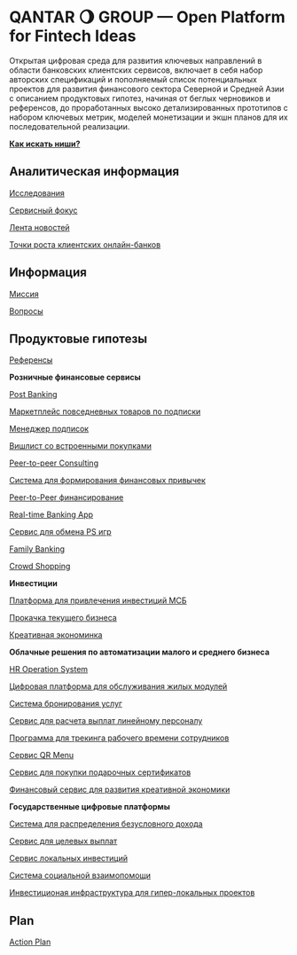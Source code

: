 # QANTAR 🌖 GROUP — Open Platform for Fintech Ideas

Открытая цифровая среда для развития ключевых направлений в области банковских клиентских сервисов, включает в себя набор авторских спецификаций и пополняемый список потенциальных проектов для развития финансового сектора Северной и Средней Азии с описанием продуктовых гипотез, начиная от беглых черновиков и референсов, до проработанных высоко детализированных прототипов с набором ключевых метрик, моделей монетизации и экшн планов для их последовательной реализации.

[**Как искать ниши?**](QANTAR%20%F0%9F%8C%96%20GROUP%20%E2%80%94%20Open%20Platform%20for%20Fintech%20Ideas%20b9a4a5ff5811483789e308bd97d07c74/%D0%9A%D0%B0%D0%BA%20%D0%B8%D1%81%D0%BA%D0%B0%D1%82%D1%8C%20%D0%BD%D0%B8%D1%88%D0%B8%209451bc2070024de9868985882606838c.md)

## Аналитическая информация

[Исследования](QANTAR%20%F0%9F%8C%96%20GROUP%20%E2%80%94%20Open%20Platform%20for%20Fintech%20Ideas%20b9a4a5ff5811483789e308bd97d07c74/%D0%98%D1%81%D1%81%D0%BB%D0%B5%D0%B4%D0%BE%D0%B2%D0%B0%D0%BD%D0%B8%D1%8F%208aa1caf1d56a4853a88ca54b569ead53.md)

[Сервисный фокус](QANTAR%20%F0%9F%8C%96%20GROUP%20%E2%80%94%20Open%20Platform%20for%20Fintech%20Ideas%20b9a4a5ff5811483789e308bd97d07c74/%D0%A1%D0%B5%D1%80%D0%B2%D0%B8%D1%81%D0%BD%D1%8B%D0%B8%CC%86%20%D1%84%D0%BE%D0%BA%D1%83%D1%81%20a587aff5fcf64baf8abb5d72d1362e74.md)

[Лента новостей](QANTAR%20%F0%9F%8C%96%20GROUP%20%E2%80%94%20Open%20Platform%20for%20Fintech%20Ideas%20b9a4a5ff5811483789e308bd97d07c74/%D0%9B%D0%B5%D0%BD%D1%82%D0%B0%20%D0%BD%D0%BE%D0%B2%D0%BE%D1%81%D1%82%D0%B5%D0%B8%CC%86%209c6d8b0c4b884fdc989c5bb88d11d5ae.md)

[Точки роста клиентских онлайн-банков](QANTAR%20%F0%9F%8C%96%20GROUP%20%E2%80%94%20Open%20Platform%20for%20Fintech%20Ideas%20b9a4a5ff5811483789e308bd97d07c74/%D0%A2%D0%BE%D1%87%D0%BA%D0%B8%20%D1%80%D0%BE%D1%81%D1%82%D0%B0%20%D0%BA%D0%BB%D0%B8%D0%B5%D0%BD%D1%82%D1%81%D0%BA%D0%B8%D1%85%20%D0%BE%D0%BD%D0%BB%D0%B0%D0%B8%CC%86%D0%BD-%D0%B1%D0%B0%D0%BD%D0%BA%D0%BE%D0%B2%20625ff4918dbc4ce8a01b642abe0b2c24.md)

## Информация

[Миссия](QANTAR%20%F0%9F%8C%96%20GROUP%20%E2%80%94%20Open%20Platform%20for%20Fintech%20Ideas%20b9a4a5ff5811483789e308bd97d07c74/%D0%9C%D0%B8%D1%81%D1%81%D0%B8%D1%8F%20a038c602c66a43febecc892aa3441cb9.md)

[Вопросы](QANTAR%20%F0%9F%8C%96%20GROUP%20%E2%80%94%20Open%20Platform%20for%20Fintech%20Ideas%20b9a4a5ff5811483789e308bd97d07c74/%D0%92%D0%BE%D0%BF%D1%80%D0%BE%D1%81%D1%8B%207797e311fc13461988564f6cdb8aa131.md)

## Продуктовые гипотезы

[Референсы](QANTAR%20%F0%9F%8C%96%20GROUP%20%E2%80%94%20Open%20Platform%20for%20Fintech%20Ideas%20b9a4a5ff5811483789e308bd97d07c74/%D0%A0%D0%B5%D1%84%D0%B5%D1%80%D0%B5%D0%BD%D1%81%D1%8B%20c219325b362343abaa7bc284123b6be5.md)

**Розничные финансовые сервисы**

[Post Banking](QANTAR%20%F0%9F%8C%96%20GROUP%20%E2%80%94%20Open%20Platform%20for%20Fintech%20Ideas%20b9a4a5ff5811483789e308bd97d07c74/Post%20Banking%20b452da9531ab4c9ab682687ae6948671.md)

[Маркетплейс повседневных товаров по подписки](QANTAR%20%F0%9F%8C%96%20GROUP%20%E2%80%94%20Open%20Platform%20for%20Fintech%20Ideas%20b9a4a5ff5811483789e308bd97d07c74/%D0%9C%D0%B0%D1%80%D0%BA%D0%B5%D1%82%D0%BF%D0%BB%D0%B5%D0%B8%CC%86%D1%81%20%D0%BF%D0%BE%D0%B2%D1%81%D0%B5%D0%B4%D0%BD%D0%B5%D0%B2%D0%BD%D1%8B%D1%85%20%D1%82%D0%BE%D0%B2%D0%B0%D1%80%D0%BE%D0%B2%20%D0%BF%D0%BE%20%D0%BF%D0%BE%D0%B4%D0%BF%D0%B8%D1%81%D0%BA%D0%B8%201833a67172a948949347f1b328ffef3f.md)

[Менеджер подписок](QANTAR%20%F0%9F%8C%96%20GROUP%20%E2%80%94%20Open%20Platform%20for%20Fintech%20Ideas%20b9a4a5ff5811483789e308bd97d07c74/%D0%9C%D0%B5%D0%BD%D0%B5%D0%B4%D0%B6%D0%B5%D1%80%20%D0%BF%D0%BE%D0%B4%D0%BF%D0%B8%D1%81%D0%BE%D0%BA%207646653f1d014d65a5c20c11024b2fd8.md)

[Вишлист со встроенными покупками](QANTAR%20%F0%9F%8C%96%20GROUP%20%E2%80%94%20Open%20Platform%20for%20Fintech%20Ideas%20b9a4a5ff5811483789e308bd97d07c74/%D0%92%D0%B8%D1%88%D0%BB%D0%B8%D1%81%D1%82%20%D1%81%D0%BE%20%D0%B2%D1%81%D1%82%D1%80%D0%BE%D0%B5%D0%BD%D0%BD%D1%8B%D0%BC%D0%B8%20%D0%BF%D0%BE%D0%BA%D1%83%D0%BF%D0%BA%D0%B0%D0%BC%D0%B8%2082a0c95ebffc463493bed9f2b6b2b4f4.md)

[Peer-to-peer Consulting](QANTAR%20%F0%9F%8C%96%20GROUP%20%E2%80%94%20Open%20Platform%20for%20Fintech%20Ideas%20b9a4a5ff5811483789e308bd97d07c74/Peer-to-peer%20Consulting%20bce5043382564ed58093ffc6bd9d7ff8.md)

[Система для формирования финансовых привычек](QANTAR%20%F0%9F%8C%96%20GROUP%20%E2%80%94%20Open%20Platform%20for%20Fintech%20Ideas%20b9a4a5ff5811483789e308bd97d07c74/%D0%A1%D0%B8%D1%81%D1%82%D0%B5%D0%BC%D0%B0%20%D0%B4%D0%BB%D1%8F%20%D1%84%D0%BE%D1%80%D0%BC%D0%B8%D1%80%D0%BE%D0%B2%D0%B0%D0%BD%D0%B8%D1%8F%20%D1%84%D0%B8%D0%BD%D0%B0%D0%BD%D1%81%D0%BE%D0%B2%D1%8B%D1%85%20%D0%BF%D1%80%D0%B8%D0%B2%D1%8B%D1%87%D0%B5%D0%BA%2063c310ebeb77492cbb9a7c044468e906.md)

[Peer-to-Peer финансирование](QANTAR%20%F0%9F%8C%96%20GROUP%20%E2%80%94%20Open%20Platform%20for%20Fintech%20Ideas%20b9a4a5ff5811483789e308bd97d07c74/Peer-to-Peer%20%D1%84%D0%B8%D0%BD%D0%B0%D0%BD%D1%81%D0%B8%D1%80%D0%BE%D0%B2%D0%B0%D0%BD%D0%B8%D0%B5%206e3ca71c414a49a7ae89d444161e328c.md)

[Real-time Banking App](QANTAR%20%F0%9F%8C%96%20GROUP%20%E2%80%94%20Open%20Platform%20for%20Fintech%20Ideas%20b9a4a5ff5811483789e308bd97d07c74/Real-time%20Banking%20App%20a1786f083e9145b99385a9cb2f348a60.md)

[Сервис для обмена PS игр](QANTAR%20%F0%9F%8C%96%20GROUP%20%E2%80%94%20Open%20Platform%20for%20Fintech%20Ideas%20b9a4a5ff5811483789e308bd97d07c74/%D0%A1%D0%B5%D1%80%D0%B2%D0%B8%D1%81%20%D0%B4%D0%BB%D1%8F%20%D0%BE%D0%B1%D0%BC%D0%B5%D0%BD%D0%B0%20PS%20%D0%B8%D0%B3%D1%80%2009f01c7287b540e69b1d120b412e462c.md)

[Family Banking](QANTAR%20%F0%9F%8C%96%20GROUP%20%E2%80%94%20Open%20Platform%20for%20Fintech%20Ideas%20b9a4a5ff5811483789e308bd97d07c74/Family%20Banking%2033dd3a58322d466cac7458d4fc1fa312.md)

[Crowd Shopping](QANTAR%20%F0%9F%8C%96%20GROUP%20%E2%80%94%20Open%20Platform%20for%20Fintech%20Ideas%20b9a4a5ff5811483789e308bd97d07c74/Crowd%20Shopping%205ff0f0a4e1ea41a89f200ec41331fb80.md)

**Инвестиции**

[Платформа для привлечения инвестиций МСБ](QANTAR%20%F0%9F%8C%96%20GROUP%20%E2%80%94%20Open%20Platform%20for%20Fintech%20Ideas%20b9a4a5ff5811483789e308bd97d07c74/%D0%9F%D0%BB%D0%B0%D1%82%D1%84%D0%BE%D1%80%D0%BC%D0%B0%20%D0%B4%D0%BB%D1%8F%20%D0%BF%D1%80%D0%B8%D0%B2%D0%BB%D0%B5%D1%87%D0%B5%D0%BD%D0%B8%D1%8F%20%D0%B8%D0%BD%D0%B2%D0%B5%D1%81%D1%82%D0%B8%D1%86%D0%B8%D0%B8%CC%86%20%D0%9C%D0%A1%D0%91%204577db7e51784fba921b5d771957de16.md)

[Прокачка текущего бизнеса](QANTAR%20%F0%9F%8C%96%20GROUP%20%E2%80%94%20Open%20Platform%20for%20Fintech%20Ideas%20b9a4a5ff5811483789e308bd97d07c74/%D0%9F%D1%80%D0%BE%D0%BA%D0%B0%D1%87%D0%BA%D0%B0%20%D1%82%D0%B5%D0%BA%D1%83%D1%89%D0%B5%D0%B3%D0%BE%20%D0%B1%D0%B8%D0%B7%D0%BD%D0%B5%D1%81%D0%B0%20c0e0d5b02c0c42f3858d3fbefab5db5d.md)

[Креативная экономинка](QANTAR%20%F0%9F%8C%96%20GROUP%20%E2%80%94%20Open%20Platform%20for%20Fintech%20Ideas%20b9a4a5ff5811483789e308bd97d07c74/%D0%9A%D1%80%D0%B5%D0%B0%D1%82%D0%B8%D0%B2%D0%BD%D0%B0%D1%8F%20%D1%8D%D0%BA%D0%BE%D0%BD%D0%BE%D0%BC%D0%B8%D0%BD%D0%BA%D0%B0%20eaa0c68ac74943328d7c8d5d22124a4e.md)

**Облачные решения по автоматизации малого и среднего бизнеса** 

[HR Operation System](QANTAR%20%F0%9F%8C%96%20GROUP%20%E2%80%94%20Open%20Platform%20for%20Fintech%20Ideas%20b9a4a5ff5811483789e308bd97d07c74/HR%20Operation%20System%20b1af129f7f0a47aeb9be0118cf83e80b.md)

[Цифровая платформа для обслуживания жилых модулей ](QANTAR%20%F0%9F%8C%96%20GROUP%20%E2%80%94%20Open%20Platform%20for%20Fintech%20Ideas%20b9a4a5ff5811483789e308bd97d07c74/%D0%A6%D0%B8%D1%84%D1%80%D0%BE%D0%B2%D0%B0%D1%8F%20%D0%BF%D0%BB%D0%B0%D1%82%D1%84%D0%BE%D1%80%D0%BC%D0%B0%20%D0%B4%D0%BB%D1%8F%20%D0%BE%D0%B1%D1%81%D0%BB%D1%83%D0%B6%D0%B8%D0%B2%D0%B0%D0%BD%D0%B8%D1%8F%20%D0%B6%D0%B8%D0%BB%D1%8B%D1%85%20%D0%BC%D0%BE%D0%B4%D1%83%D0%BB%D0%B5%D0%B8%CC%86%20455a02bbd16f4b9eb5f1043b6d0b4fe4.md)

[Система бронирования услуг](QANTAR%20%F0%9F%8C%96%20GROUP%20%E2%80%94%20Open%20Platform%20for%20Fintech%20Ideas%20b9a4a5ff5811483789e308bd97d07c74/%D0%A1%D0%B8%D1%81%D1%82%D0%B5%D0%BC%D0%B0%20%D0%B1%D1%80%D0%BE%D0%BD%D0%B8%D1%80%D0%BE%D0%B2%D0%B0%D0%BD%D0%B8%D1%8F%20%D1%83%D1%81%D0%BB%D1%83%D0%B3%20d148e38593f44dda80d6ab2437938394.md)

[Сервис для расчета выплат линейному персоналу](QANTAR%20%F0%9F%8C%96%20GROUP%20%E2%80%94%20Open%20Platform%20for%20Fintech%20Ideas%20b9a4a5ff5811483789e308bd97d07c74/%D0%A1%D0%B5%D1%80%D0%B2%D0%B8%D1%81%20%D0%B4%D0%BB%D1%8F%20%D1%80%D0%B0%D1%81%D1%87%D0%B5%D1%82%D0%B0%20%D0%B2%D1%8B%D0%BF%D0%BB%D0%B0%D1%82%20%D0%BB%D0%B8%D0%BD%D0%B5%D0%B8%CC%86%D0%BD%D0%BE%D0%BC%D1%83%20%D0%BF%D0%B5%D1%80%D1%81%D0%BE%D0%BD%D0%B0%D0%BB%D1%83%20bc7321d35603483f9bf8ad52c9f0e121.md)

[Программа для трекинга рабочего времени сотрудников](QANTAR%20%F0%9F%8C%96%20GROUP%20%E2%80%94%20Open%20Platform%20for%20Fintech%20Ideas%20b9a4a5ff5811483789e308bd97d07c74/%D0%9F%D1%80%D0%BE%D0%B3%D1%80%D0%B0%D0%BC%D0%BC%D0%B0%20%D0%B4%D0%BB%D1%8F%20%D1%82%D1%80%D0%B5%D0%BA%D0%B8%D0%BD%D0%B3%D0%B0%20%D1%80%D0%B0%D0%B1%D0%BE%D1%87%D0%B5%D0%B3%D0%BE%20%D0%B2%D1%80%D0%B5%D0%BC%D0%B5%D0%BD%D0%B8%20%D1%81%D0%BE%D1%82%D1%80%D1%83%D0%B4%D0%BD%D0%B8%D0%BA%D0%BE%20586a7d6ffe8e43e6a0078945837a210e.md)

[Сервис QR Menu](QANTAR%20%F0%9F%8C%96%20GROUP%20%E2%80%94%20Open%20Platform%20for%20Fintech%20Ideas%20b9a4a5ff5811483789e308bd97d07c74/%D0%A1%D0%B5%D1%80%D0%B2%D0%B8%D1%81%20QR%20Menu%2079bb3162569c4199ae9523e8f992a2fe.md)

[Сервис для покупки подарочных сертификатов](QANTAR%20%F0%9F%8C%96%20GROUP%20%E2%80%94%20Open%20Platform%20for%20Fintech%20Ideas%20b9a4a5ff5811483789e308bd97d07c74/%D0%A1%D0%B5%D1%80%D0%B2%D0%B8%D1%81%20%D0%B4%D0%BB%D1%8F%20%D0%BF%D0%BE%D0%BA%D1%83%D0%BF%D0%BA%D0%B8%20%D0%BF%D0%BE%D0%B4%D0%B0%D1%80%D0%BE%D1%87%D0%BD%D1%8B%D1%85%20%D1%81%D0%B5%D1%80%D1%82%D0%B8%D1%84%D0%B8%D0%BA%D0%B0%D1%82%D0%BE%D0%B2%20fae5b826bbf148af8104441dc2887398.md)

[Финансовый сервис для развития креативной экономики](QANTAR%20%F0%9F%8C%96%20GROUP%20%E2%80%94%20Open%20Platform%20for%20Fintech%20Ideas%20b9a4a5ff5811483789e308bd97d07c74/%D0%A4%D0%B8%D0%BD%D0%B0%D0%BD%D1%81%D0%BE%D0%B2%D1%8B%D0%B8%CC%86%20%D1%81%D0%B5%D1%80%D0%B2%D0%B8%D1%81%20%D0%B4%D0%BB%D1%8F%20%D1%80%D0%B0%D0%B7%D0%B2%D0%B8%D1%82%D0%B8%D1%8F%20%D0%BA%D1%80%D0%B5%D0%B0%D1%82%D0%B8%D0%B2%D0%BD%D0%BE%D0%B8%CC%86%20%D1%8D%D0%BA%D0%BE%D0%BD%D0%BE%D0%BC%2018c197dfed714e699068d4ee6dc0a411.md)

**Государственные цифровые платформы**

[Система для распределения безусловного дохода](QANTAR%20%F0%9F%8C%96%20GROUP%20%E2%80%94%20Open%20Platform%20for%20Fintech%20Ideas%20b9a4a5ff5811483789e308bd97d07c74/%D0%A1%D0%B8%D1%81%D1%82%D0%B5%D0%BC%D0%B0%20%D0%B4%D0%BB%D1%8F%20%D1%80%D0%B0%D1%81%D0%BF%D1%80%D0%B5%D0%B4%D0%B5%D0%BB%D0%B5%D0%BD%D0%B8%D1%8F%20%D0%B1%D0%B5%D0%B7%D1%83%D1%81%D0%BB%D0%BE%D0%B2%D0%BD%D0%BE%D0%B3%D0%BE%20%D0%B4%D0%BE%D1%85%D0%BE%D0%B4%D0%B0%20f9a6d3e0d9904bf8b1911d38452c6371.md)

[Сервис для целевых выплат](QANTAR%20%F0%9F%8C%96%20GROUP%20%E2%80%94%20Open%20Platform%20for%20Fintech%20Ideas%20b9a4a5ff5811483789e308bd97d07c74/%D0%A1%D0%B5%D1%80%D0%B2%D0%B8%D1%81%20%D0%B4%D0%BB%D1%8F%20%D1%86%D0%B5%D0%BB%D0%B5%D0%B2%D1%8B%D1%85%20%D0%B2%D1%8B%D0%BF%D0%BB%D0%B0%D1%82%2078f427b0caa54a6fbb1f356ae9943422.md)

[Сервис локальных инвестиций](QANTAR%20%F0%9F%8C%96%20GROUP%20%E2%80%94%20Open%20Platform%20for%20Fintech%20Ideas%20b9a4a5ff5811483789e308bd97d07c74/%D0%A1%D0%B5%D1%80%D0%B2%D0%B8%D1%81%20%D0%BB%D0%BE%D0%BA%D0%B0%D0%BB%D1%8C%D0%BD%D1%8B%D1%85%20%D0%B8%D0%BD%D0%B2%D0%B5%D1%81%D1%82%D0%B8%D1%86%D0%B8%D0%B8%CC%86%203908e4d4912d4b5ea58a0d558241d535.md)

[Система социальной взаимопомощи](QANTAR%20%F0%9F%8C%96%20GROUP%20%E2%80%94%20Open%20Platform%20for%20Fintech%20Ideas%20b9a4a5ff5811483789e308bd97d07c74/%D0%A1%D0%B8%D1%81%D1%82%D0%B5%D0%BC%D0%B0%20%D1%81%D0%BE%D1%86%D0%B8%D0%B0%D0%BB%D1%8C%D0%BD%D0%BE%D0%B8%CC%86%20%D0%B2%D0%B7%D0%B0%D0%B8%D0%BC%D0%BE%D0%BF%D0%BE%D0%BC%D0%BE%D1%89%D0%B8%20657a95f424aa48f7a0937bd15f1a9001.md)

[Инвестиционая инфраструктура для гипер-локальных проектов](QANTAR%20%F0%9F%8C%96%20GROUP%20%E2%80%94%20Open%20Platform%20for%20Fintech%20Ideas%20b9a4a5ff5811483789e308bd97d07c74/%D0%98%D0%BD%D0%B2%D0%B5%D1%81%D1%82%D0%B8%D1%86%D0%B8%D0%BE%D0%BD%D0%B0%D1%8F%20%D0%B8%D0%BD%D1%84%D1%80%D0%B0%D1%81%D1%82%D1%80%D1%83%D0%BA%D1%82%D1%83%D1%80%D0%B0%20%D0%B4%D0%BB%D1%8F%20%D0%B3%D0%B8%D0%BF%D0%B5%D1%80-%D0%BB%D0%BE%D0%BA%D0%B0%D0%BB%D1%8C%D0%BD%D1%8B%D1%85%20%D0%BF%2080b987c4219b4c4d840fa26d633ce90f.md)

## Plan

[Action Plan](QANTAR%20%F0%9F%8C%96%20GROUP%20%E2%80%94%20Open%20Platform%20for%20Fintech%20Ideas%20b9a4a5ff5811483789e308bd97d07c74/Action%20Plan%20ec284dbb586e484c8bf0435b60968917.md)